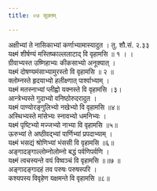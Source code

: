 ```yaml
---
title: ०७ सूक्तम्

---
```

अक्षीभ्यां ते नासिकाभ्यां कर्णाभ्यामास्यादुत । तु. शौ.सं. २.३३  
यक्ष्मं शीर्षण्यं मस्तिष्काल्ललाटाद् वि वृहामसि ॥ १ । ।  
ग्रीवाभ्यस्त उष्णिहाभ्यः कीकसाभ्यो अनूक्यात् ।  
यक्ष्मं दोषण्यमंसाभ्यामुरस्तो वि वृहामसि ॥ २ ॥  
क्लोम्नस्ते हृदयाभ्यो हलीक्ष्णात् पार्श्वाभ्याम् ।  
यक्ष्मं मतस्नाभ्यां प्लीह्वो यक्नस्ते वि वृहामसि ।३।  
आन्त्रेभ्यस्ते गुदाभ्यो वनिष्ठोरुदरादुत ।  
यक्ष्मं पाण्योरङ्गुलिभ्यो नखेभ्यो वि वृहामसि ॥४॥  
अस्थिभ्यस्ते मांसेभ्यः स्नावभ्यो धमनिभ्यः ।  
यक्ष्मं पृष्टिभ्यो मज्जभ्यो नाभ्या वि वृहामसि ॥५॥  
ऊरुभ्यां ते अष्ठीवद्भ्यां पार्णिभ्यां प्रपदाभ्याम् ।  
यक्ष्मं भसद्यं श्रोणिभ्यां भंससी वि वृहामसि ॥६॥  
अङ्गादङ्गाल्लोम्नोलोम्नो बद्धं पर्वणिपर्वणि ।  
यक्ष्मं त्वचस्यन्ते वयं विष्वञ्चं वि वृहामसि ॥॥७ ॥  
अङ्गादङ्गादहं तव परुषः परुषस्परि ।  
कश्यपस्य विवृहेण यक्षमन्ते वि वृहामसि ॥८॥  
  